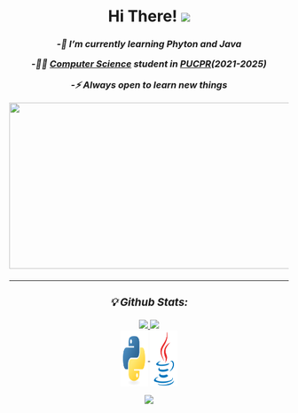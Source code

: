 <h1 align="center">
Hi There!
 <img src="https://media.giphy.com/media/hvRJCLFzcasrR4ia7z/giphy.gif" width="28">
</h1>
<h3 align="center">
  <em>

-🌱 I’m currently learning Phyton and Java


-🧑‍💻 <a href="https://www.pucpr.br/cursos-graduacao/ciencia-da-computacao/">Computer Science</a> student in <a href="https://www.pucpr.br/">PUCPR</a>(2021-2025)


-⚡ Always open to learn new things
   
   <div align="center">
  <img src="https://media.giphy.com/media/dWesBcTLavkZuG35MI/giphy.gif" width="600" height="300"/>
</div>

---

<div align="center">
    <h3>
  💡 Github Stats:
  </h3>
  <a href="https://github.com/Thomas470">
  <img height="180em" src="https://github-readme-stats.vercel.app/api?username=Thomas470&show_icons=true&theme=github_dark&include_all_commits=true&count_private=true"/>
  <img height="180em" src="https://github-readme-stats.vercel.app/api/top-langs/?username=Thomas470&langs_count=4)](https://github.com/anuraghazra/github-readme-statsCompact&theme=github_dark"/>
</div>
  
  
  <img align="center" alt="Python" height="100" width="50" src="https://raw.githubusercontent.com/devicons/devicon/master/icons/python/python-original.svg">
  <img align="center" alt="java" height="100" width="50" src="https://raw.githubusercontent.com/devicons/devicon/master/icons/java/java-original.svg">

 
 
 <div>
          
                                                                                      
<p align="center">
    <img src="https://capsule-render.vercel.app/api?type=waving&color=gradient&height=55&section=footer"/>
</p>
